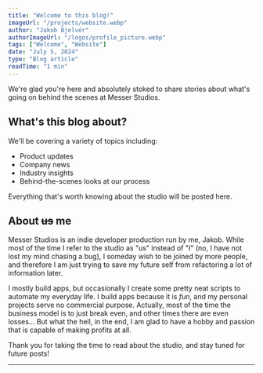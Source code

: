 ```yaml
---
title: "Welcome to this blog!"
imageUrl: "/projects/website.webp"
author: "Jakob Bjelvér"
authorImageUrl: "/logos/profile_picture.webp"
tags: ["Welcome", "Website"]
date: "July 5, 2024"
type: "Blog article"
readTime: "1 min"
---
```


We're glad you're here and absolutely stoked to share stories about what's going on behind the scenes at Messer Studios.

## What's this blog about?

We'll be covering a variety of topics including:

- Product updates
- Company news
- Industry insights
- Behind-the-scenes looks at our process

Everything that's worth knowing about the studio will be posted here.

## About ~~us~~ me

Messer Studios is an indie developer production run by me, Jakob. While most of the time I refer to the studio as "us" instead of "I" (no, I have not lost my mind chasing a bug), I someday wish to be joined by more people, and therefore I am just trying to save my future self from refactoring a lot of information later.

I mostly build apps, but occasionally I create some pretty neat scripts to automate my everyday life. I build apps because it is *fun*, and my personal projects serve no commercial purpose. Actually, most of the time the business model is to just break even, and other times there are even losses... But what the hell, in the end, I am glad to have a hobby and passion that is capable of making profits at all.

Thank you for taking the time to read about the studio, and stay tuned for future posts!

---
